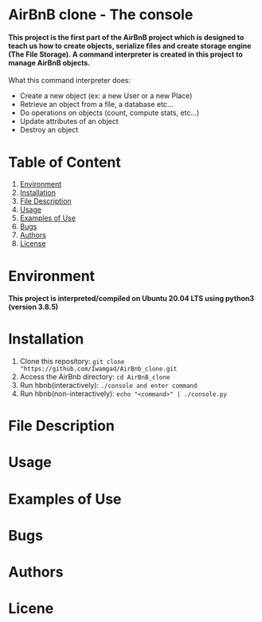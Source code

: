 # AirBnB clone - The console
#### This project is the first part of the AirBnB project which is designed to teach us how to create objects, serialize files and create storage engine (The File Storage). A command interpreter is created in this project to manage AirBnB objects.
What this command interpreter does:
* Create a new object (ex: a new User or a new Place)
* Retrieve an object from a file, a database etc…
* Do operations on objects (count, compute stats, etc…)
* Update attributes of an object
* Destroy an object


# Table of Content
1. [Environment](#Environment)
2. [Installation](#Installation)
3. [File Description](#FileDescription)
4. [Usage](#Usage)
5. [Examples of Use](#ExamplesofUse)
6. [Bugs](#Bugs)
7. [Authors](#Authors)
8. [License](#License)

# Environment
#### This project is interpreted/compiled on Ubuntu 20.04 LTS using python3 (version 3.8.5)
# Installation
1. Clone this repository: ```git clone "https://github.com/Iwamgad/AirBnb_clone.git ```
2. Access the AirBnb directory: ```cd AirBnB_clone```
3. Run hbnb(interactively): ```./console and enter command```
4. Run hbnb(non-interactively): ```echo "<command>" | ./console.py```
# File Description 

# Usage
# Examples of Use
# Bugs
# Authors
# Licene
